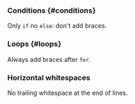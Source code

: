 

### Conditions {#conditions}

Only `if` no `else`: don't add braces.

### Loops {#loops}

Always add braces after `for`.

### Horizontal whitespaces

No trailing whitespace at the end of lines.


